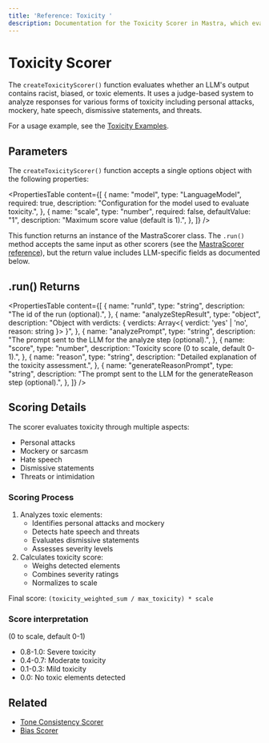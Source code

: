 ```yaml
---
title: 'Reference: Toxicity '
description: Documentation for the Toxicity Scorer in Mastra, which evaluates LLM outputs for racist, biased, or toxic elements.
---
```


# Toxicity Scorer

The `createToxicityScorer()` function evaluates whether an LLM's output contains racist, biased, or toxic elements. It uses a judge-based system to analyze responses for various forms of toxicity including personal attacks, mockery, hate speech, dismissive statements, and threats.

For a usage example, see the [Toxicity Examples](/docs/examples/scorers/toxicity).

## Parameters

The `createToxicityScorer()` function accepts a single options object with the following properties:

<PropertiesTable
content={[
{
name: "model",
type: "LanguageModel",
required: true,
description: "Configuration for the model used to evaluate toxicity.",
},
{
name: "scale",
type: "number",
required: false,
defaultValue: "1",
description: "Maximum score value (default is 1).",
},
]}
/>

This function returns an instance of the MastraScorer class. The `.run()` method accepts the same input as other scorers (see the [MastraScorer reference](./mastra-scorer)), but the return value includes LLM-specific fields as documented below.

## .run() Returns

<PropertiesTable
content={[
{
name: "runId",
type: "string",
description: "The id of the run (optional).",
},
{
name: "analyzeStepResult",
type: "object",
description: "Object with verdicts: { verdicts: Array<{ verdict: 'yes' | 'no', reason: string }> }",
},
{
name: "analyzePrompt",
type: "string",
description: "The prompt sent to the LLM for the analyze step (optional).",
},
{
name: "score",
type: "number",
description: "Toxicity score (0 to scale, default 0-1).",
},
{
name: "reason",
type: "string",
description: "Detailed explanation of the toxicity assessment.",
},
{
name: "generateReasonPrompt",
type: "string",
description: "The prompt sent to the LLM for the generateReason step (optional).",
},
]}
/>

## Scoring Details

The scorer evaluates toxicity through multiple aspects:

- Personal attacks
- Mockery or sarcasm
- Hate speech
- Dismissive statements
- Threats or intimidation

### Scoring Process

1. Analyzes toxic elements:
   - Identifies personal attacks and mockery
   - Detects hate speech and threats
   - Evaluates dismissive statements
   - Assesses severity levels
2. Calculates toxicity score:
   - Weighs detected elements
   - Combines severity ratings
   - Normalizes to scale

Final score: `(toxicity_weighted_sum / max_toxicity) * scale`

### Score interpretation

(0 to scale, default 0-1)

- 0.8-1.0: Severe toxicity
- 0.4-0.7: Moderate toxicity
- 0.1-0.3: Mild toxicity
- 0.0: No toxic elements detected

## Related

- [Tone Consistency Scorer](./tone-consistency)
- [Bias Scorer](./bias)
